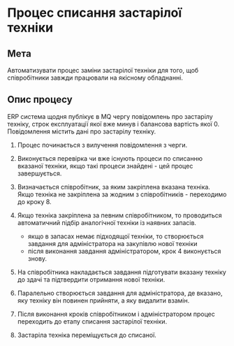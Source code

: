 # Процес списання застарілої техніки

## Мета

Автоматизувати процес заміни застарілої техніки для того, щоб співробітники завжди працювали на якісному обладнанні.

## Опис процесу

ERP система щодня публікує в MQ чергу повідомлень про застарілу техніку, строк експлуатації якої вже минув і балансова вартість якої 0. Повідомлення містить дані про застарілу техніку.

1. Процес починається з вилучення повідомлення з черги.

2. Виконується перевірка чи вже існують процеси по списанню вказаної техніки, якщо такі процеси знайдені - цей процес завершується.

3. Визначається співробітник, за яким закріплена вказана техніка. Якщо техніка не закріплена за жодним з співробітників - переходимо до кроку 8.

4. Якщо техніка закріплена за певним співробітником, то проводиться автоматичний підбір аналогічної техніки із наявних запасів.
    - якщо в запасах немає підходящої техніки, то створюється завдання для адміністратора на закупівлю нової техніки
    - після виконання завдання адміністратором, крок 4 виконується знову.

5. На співробітника накладається завдання підготувати вказану техніку до здачі та підтвердити отримання нової техніки.

6. Паралельно створюється завдання для адміністратора, де вказано, яку техніку він повинен прийняти, а яку видалити взамін.

7. Після виконання кроків співробітником і адміністратором процес переходить до етапу списання застарілої техніки.

8. Застаріла техніка переміщується до списаної.
